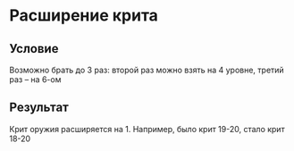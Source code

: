 # Расширение крита
## Условие
Возможно брать до 3 раз: второй раз можно взять на 4 уровне, третий раз – на 6-ом
## Результат
Крит оружия расширяется на 1. Например, было крит 19-20, стало крит 18-20